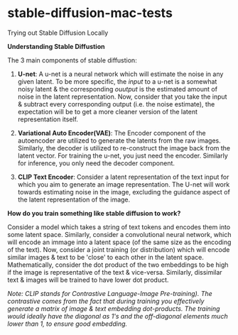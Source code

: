 # stable-diffusion-mac-tests
Trying out Stable Diffusion Locally

__Understanding Stable Diffustion__

The 3 main components of stable diffustion:

1. __U-net__: A u-net is a neural network which will estimate the noise in any given latent. To be more specific, the *input* to a u-net is a somewhat noisy latent & the corresponding *ouutput* is the estimated amount of noise in the latent representation. Now, consider that you take the input & subtract every corresponding output (i.e. the noise estimate), the expectation will be to get a more cleaner version of the latent representation itself.

2. __Variational Auto Encoder(VAE)__: The Encoder component of the autoencoder are utilized to generate the latents from the raw images. Similarly, the  decoder is utilized to re-construct the image back from the latent vector. For training the u-net, you just need the encoder. Similarly for inference, you only need the decoder component. 

3. __CLIP Text Encoder__: Consider a latent representation of the text input for which you aim to generate an image representation. The U-net will work towards estimating noise in the image, excluding the guidance aspect of the latent representation of the image.

__How do you train something like stable diffusion to work?__

Consider a model which takes a string of text tokens and encodes them into some latent space.
Similarly, consider a convolutional neural network, which will encode an immage into a latent space (of the same size as the encoding of the text).
Now, consider a joint training (or distribution) which will encode similar images & text to be 'close' to each other in the latent space. Mathematically, consider the dot product of the two embeddings to be high if the image is representative of the text & vice-versa. Similarly, dissimilar text & images will be trained to have lower dot product.

*Note: CLIP stands for Contrastive Language-Image Pre-training). The contrastive comes from the fact that during training you effectively generate a matrix of image & text embedding dot-products. The training would ideally have the diagonal as 1's and the off-diagonal elements much lower than 1, to ensure good embedding.*

